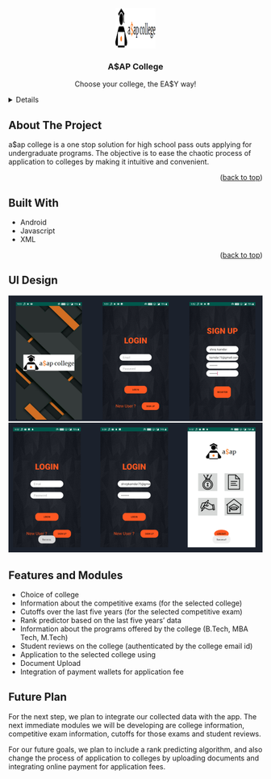 <!-- PROJECT LOGO -->
<br />
<div align="center">
  <a><img src="logo.png" alt="Logo" width="80" height="80"</a>
    

  <h3 align="center">A$AP College</h3>

  <p align="center">
    Choose your college, the EA$Y way!
    <br />
  </p>
</div>



<!-- TABLE OF CONTENTS -->
<details>
  <summary>Table of Contents</summary>
  <ol>
    <li>
      <a href="#about-the-project">About The Project</a>
      <ul>
        <li><a href="#built-with">Built With</a></li>
      </ul>
    </li>
    <li>
      <a href="#getting-started">Getting Started</a>
      <ul>
        <li><a href="#prerequisites">Prerequisites</a></li>
        <li><a href="#installation">Installation</a></li>
      </ul>
    </li>
    <li><a href="#usage">Usage</a></li>
    <li><a href="#roadmap">Roadmap</a></li>
    <li><a href="#contributing">Contributing</a></li>
    <li><a href="#license">License</a></li>
    <li><a href="#contact">Contact</a></li>
    <li><a href="#acknowledgments">Acknowledgments</a></li>
  </ol>
</details>



<!-- ABOUT THE PROJECT -->
## About The Project

a$ap college is a one stop solution for high school pass outs applying for undergraduate programs.
The objective is to ease the chaotic process of application to colleges by making it intuitive and convenient. 

<p align="right">(<a href="#readme-top">back to top</a>)</p>



## Built With

* Android
* Javascript
* XML

<p align="right">(<a href="#readme-top">back to top</a>)</p>




<!-- USAGE EXAMPLES -->
## UI Design

<a><img src="ss1.png"></a>
<a><img src="ss2.png"></a>






<!-- ACKNOWLEDGMENTS -->
## Features and Modules

* Choice of college
* Information about the competitive exams (for the selected college)
* Cutoffs  over the last five years (for the selected competitive exam)
* Rank predictor based on the last five years’ data
* Information about the programs offered by the college (B.Tech, MBA Tech, M.Tech)
* Student reviews on the college (authenticated by the college  email id)
* Application to the selected college using
* Document Upload
* Integration of payment wallets for application fee

## Future Plan

For the next step, we plan to integrate our collected data with the app. The next immediate modules we will be developing are college information, competitive exam information, cutoffs for those exams and student reviews.

For our future goals, we plan to include a rank predicting algorithm, and also change the process of application to colleges by uploading documents and integrating online payment for application fees.



